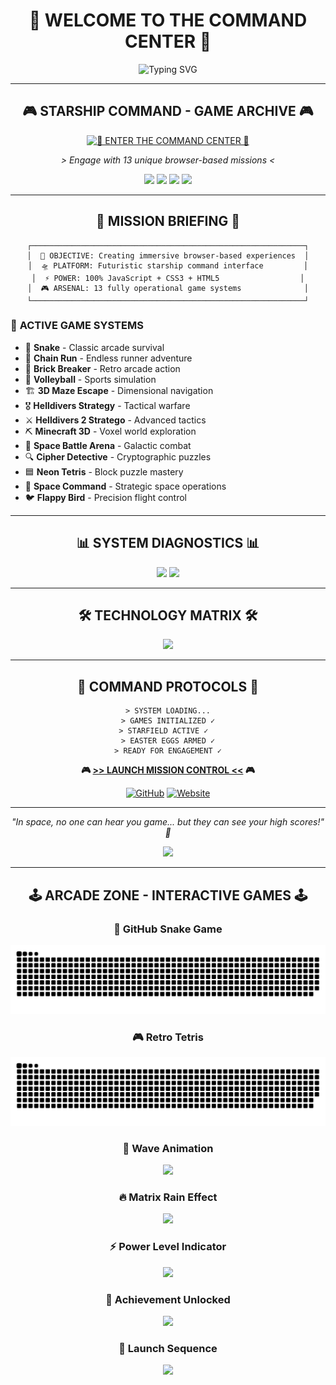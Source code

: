 <div align="center">

# 🚀 WELCOME TO THE COMMAND CENTER 🚀

<img src="https://readme-typing-svg.herokuapp.com?font=Orbitron&size=35&pause=1000&color=00FFFF&center=true&vCenter=true&width=600&lines=DRAFFI599+STARSHIP+ONLINE;GAME+DEVELOPER+%26+CREATOR;INITIALIZING+SYSTEMS...;READY+FOR+DEPLOYMENT!" alt="Typing SVG" />

</div>

---

<div align="center">

## 🎮 **STARSHIP COMMAND - GAME ARCHIVE** 🎮

[![🚀 ENTER THE COMMAND CENTER 🚀](https://img.shields.io/badge/🚀_ENTER_THE_COMMAND_CENTER_🚀-00FFFF?style=for-the-badge&logoColor=white)](https://draffi-games.github.io/games/)

*> Engage with 13 unique browser-based missions <*

</div>

<p align="center">
  <img src="https://img.shields.io/badge/STATUS-ONLINE-00FF00?style=for-the-badge&logo=power&logoColor=white" />
  <img src="https://img.shields.io/badge/GAMES-13-FF6B00?style=for-the-badge&logo=gamepad&logoColor=white" />
  <img src="https://img.shields.io/badge/TECH-HTML5_CSS3_JS-61DAFB?style=for-the-badge&logo=javascript&logoColor=black" />
  <img src="https://img.shields.io/badge/DEPLOYMENT-GitHub_Pages-181717?style=for-the-badge&logo=github&logoColor=white" />
</p>

---

<div align="center">

## 🌌 **MISSION BRIEFING** 🌌

```
┌─────────────────────────────────────────────────────────────┐
│  🎯 OBJECTIVE: Creating immersive browser-based experiences  │
│  🛸 PLATFORM: Futuristic starship command interface         │
│  ⚡ POWER: 100% JavaScript + CSS3 + HTML5                  │
│  🎮 ARSENAL: 13 fully operational game systems              │
└─────────────────────────────────────────────────────────────┘
```

</div>

### 🎲 **ACTIVE GAME SYSTEMS** 
- 🐍 **Snake** - Classic arcade survival
- 🏃 **Chain Run** - Endless runner adventure  
- 🧱 **Brick Breaker** - Retro arcade action
- 🏐 **Volleyball** - Sports simulation
- 🏗️ **3D Maze Escape** - Dimensional navigation
- 🎖️ **Helldivers Strategy** - Tactical warfare
- ⚔️ **Helldivers 2 Stratego** - Advanced tactics
- ⛏️ **Minecraft 3D** - Voxel world exploration
- 🌌 **Space Battle Arena** - Galactic combat
- 🔍 **Cipher Detective** - Cryptographic puzzles
- 🟦 **Neon Tetris** - Block puzzle mastery
- 🚀 **Space Command** - Strategic space operations
- 🐦 **Flappy Bird** - Precision flight control

---

<div align="center">

## 📊 **SYSTEM DIAGNOSTICS** 📊

<img src="https://github-readme-stats.vercel.app/api?username=draffi599&show_icons=true&theme=synthwave&hide_border=true&bg_color=0D1117&title_color=00FFFF&icon_color=00FFFF&text_color=FFFFFF" />

<img src="https://github-readme-streak-stats.herokuapp.com?user=draffi599&theme=synthwave&hide_border=true&background=0D1117&stroke=00FFFF&ring=00FFFF&fire=FF6B00&currStreakLabel=00FFFF" />

</div>

---

<div align="center">

## 🛠️ **TECHNOLOGY MATRIX** 🛠️

<img src="https://skillicons.dev/icons?i=html,css,js,github,vscode&theme=dark" />

</div>

---

<div align="center">

## 🌟 **COMMAND PROTOCOLS** 🌟

```
> SYSTEM LOADING...
> GAMES INITIALIZED ✓
> STARFIELD ACTIVE ✓  
> EASTER EGGS ARMED ✓
> READY FOR ENGAGEMENT ✓
```

**🎮 [>> LAUNCH MISSION CONTROL <<](https://draffi-games.github.io/games/) 🎮**

[![GitHub](https://img.shields.io/badge/GitHub-181717?style=for-the-badge&logo=github&logoColor=white)](https://github.com/draffi599)
[![Website](https://img.shields.io/badge/Command_Center-00FFFF?style=for-the-badge&logo=firefox&logoColor=black)](https://draffi-games.github.io/games/)

---

*"In space, no one can hear you game... but they can see your high scores!" 🚀*

<img src="https://komarev.com/ghpvc/?username=draffi599&color=00FFFF&style=for-the-badge&label=VISITORS" />

</div>

---

<div align="center">

## 🕹️ **ARCADE ZONE - INTERACTIVE GAMES** 🕹️

</div>

<div align="center">
  
### 🐍 **GitHub Snake Game**
<img src="https://raw.githubusercontent.com/Platane/snk/output/github-contribution-grid-snake-dark.svg" />

### 🎮 **Retro Tetris**
<img src="https://github.com/1999AZZAR/1999AZZAR/blob/readme/resources/img/grid-snake.svg" />

### 🌊 **Wave Animation**
<img src="https://capsule-render.vercel.app/api?type=waving&color=gradient&customColorList=0,2,2,5,30&height=150&section=footer&text=GAME%20OVER&fontSize=42&fontColor=00FFFF&animation=twinkling" />

### 🔥 **Matrix Rain Effect**
<img src="https://readme-typing-svg.herokuapp.com?font=Fira+Code&pause=1000&color=00FF00&background=000000&center=true&vCenter=true&multiline=true&width=600&height=100&lines=01001000+01100101+01101100;01101100+01101111+00100000;01010111+01101111+01110010;01101100+01100100+00100001" />

### ⚡ **Power Level Indicator**
<img src="https://github-readme-activity-graph.vercel.app/graph?username=draffi599&theme=synthwave&hide_border=true&bg_color=0D1117&color=00FFFF&line=FF6B00&point=FFFFFF" />

### 🎯 **Achievement Unlocked**
<img src="https://capsule-render.vercel.app/api?type=rect&color=gradient&customColorList=0,2,2,5,30&height=100&section=header&text=ACHIEVEMENT%20UNLOCKED:%20GAME%20MASTER&fontSize=20&fontColor=FFD700&animation=fadeIn" />

### 🚀 **Launch Sequence**
<img src="https://readme-typing-svg.herokuapp.com?font=Orbitron&size=20&pause=2000&color=FF6B00&center=true&vCenter=true&width=600&lines=🚀+LAUNCHING+GAMES...;⚡+SYSTEMS+ONLINE;🎮+READY+FOR+ACTION;🌟+MISSION+COMPLETE!" />

</div>